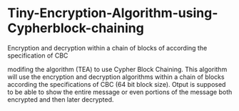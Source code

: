 # Tiny-Encryption-Algorithm-using-Cypherblock-chaining
Encryption and decryption within a chain of blocks of according the specification of CBC 


modifing the algorithm (TEA) to use Cypher Block Chaining. This algorithm will use the encryption and decryption algorithms within a chain of blocks according the specifications of CBC (64 bit block size). Otput is supposed to be able to show the entire message or even portions of the message both encrypted and then later decrypted. 
